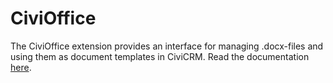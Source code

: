 # CiviOffice
The CiviOffice extension provides an interface for managing .docx-files and using them as document templates in CiviCRM. Read the documentation [here](https://docs.civicrm.org/civioffice/en/latest/).
